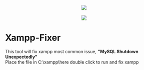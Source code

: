 <center>
<img src="https://cdn.discordapp.com/attachments/469034753752956928/954404363261059152/imageedit_1_6228704109-removebg-preview.png"><br><Br>
<img src="https://kinsta.com/wp-content/uploads/2021/02/xampp-mysql-shutdown-unexpectedly.png">
</center>

# Xampp-Fixer
This tool will fix xampp most common issue, <b>"MySQL Shutdown Unexpectedly"</b>
<br>
Place the file in C:\xampp\here double click to run and fix xampp
